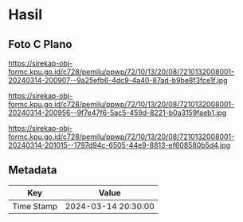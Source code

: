 # Hasil

## Foto C Plano

https://sirekap-obj-formc.kpu.go.id/c728/pemilu/ppwp/72/10/13/20/08/7210132008001-20240314-200907--9a25efb6-4dc9-4a40-87ad-b9be8f3fce1f.jpg

https://sirekap-obj-formc.kpu.go.id/c728/pemilu/ppwp/72/10/13/20/08/7210132008001-20240314-200956--9f7e47f6-5ac5-459d-8221-b0a3159faeb1.jpg

https://sirekap-obj-formc.kpu.go.id/c728/pemilu/ppwp/72/10/13/20/08/7210132008001-20240314-201015--1797d94c-6505-44e9-8813-ef608580b5d4.jpg


## Metadata

| Key        | Value               |
| ---------- | ------------------- |
| Time Stamp | 2024-03-14 20:30:00 |




